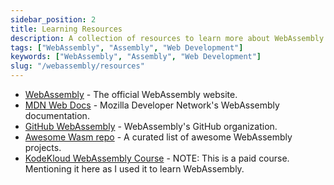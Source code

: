 ```yaml
---
sidebar_position: 2
title: Learning Resources
description: A collection of resources to learn more about WebAssembly.
tags: ["WebAssembly", "Assembly", "Web Development"]
keywords: ["WebAssembly", "Assembly", "Web Development"]
slug: "/webassembly/resources"
---
```


- [WebAssembly](https://webassembly.org/) - The official WebAssembly website.
- [MDN Web Docs](https://developer.mozilla.org/en-US/docs/WebAssembly) - Mozilla Developer Network's WebAssembly documentation.
- [GitHub WebAssembly](https://github.com/WebAssembly) - WebAssembly's GitHub organization.
- [Awesome Wasm repo](https://github.com/mbasso/awesome-wasm) - A curated list of awesome WebAssembly projects.
- [KodeKloud WebAssembly Course](https://kodekloud.com/p/webassembly) - NOTE: This is a paid course. Mentioning it here as I used it to learn WebAssembly.
